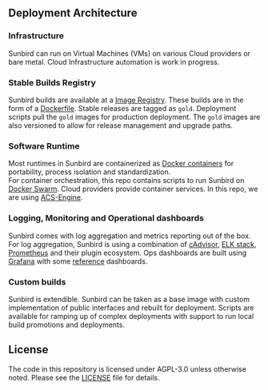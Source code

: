## Deployment Architecture


### Infrastructure
Sunbird can run on Virtual Machines (VMs) on various Cloud providers or bare metal. Cloud Infrastructure automation is work in progress.

### Stable Builds Registry
Sunbird builds are available at a [Image Registry](https://hub.docker.com/u/sunbird/dashboard/). These builds are in the form of a [Dockerfile](https://docs.docker.com/engine/reference/builder/). Stable releases are tagged as ```gold```. Deployment scripts pull the ```gold``` images for production deployment. The ```gold``` images are also versioned to allow for release management and upgrade paths.

### Software Runtime
Most runtimes in Sunbird are containerized as [Docker containers](https://www.docker.com/what-container) for portability, process isolation and standardization.  
For container orchestration, this repo contains scripts to run Sunbird on [Docker Swarm](https://docs.docker.com/engine/swarm/). Cloud providers provide container services. In this repo, we are using [ACS-Engine](https://github.com/Azure/acs-engine).

### Logging, Monitoring and Operational dashboards
Sunbird comes with log aggregation and metrics reporting out of the box. For log aggregation, Sunbird is using a combination of [cAdvisor](https://github.com/google/cadvisor), [ELK stack](https://www.elastic.co/webinars/introduction-elk-stack), [Prometheus](https://prometheus.io/) and their plugin ecosystem.
Ops dashboards are built using [Grafana](https://grafana.com/) with some [reference](https://github.com/project-sunbird/sunbird-devops/tree/master/cloud/monitoring/grafana) dashboards.

### Custom builds
Sunbird is extendible. Sunbird can be taken as a base image with custom implementation of public interfaces and rebuilt for deployment. Scripts are available for ramping up of complex deployments with support to run local build promotions and deployments.

## License
The code in this repository is licensed under AGPL-3.0 unless otherwise noted. Please see the [LICENSE](https://github.com/project-sunbird/sunbird-devops/blob/master/LICENSE) file for details.
